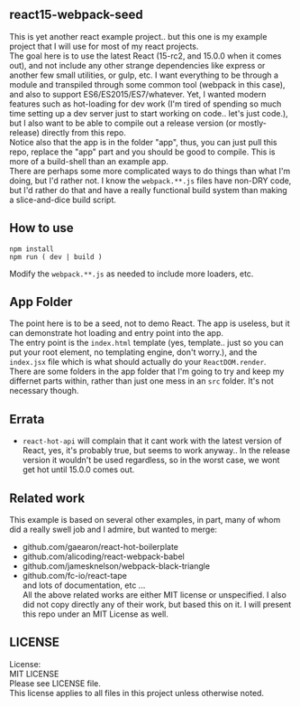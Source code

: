 react15-webpack-seed
---

This is yet another react example project.. but this one is my example project that I will use for most of my react projects.  
The goal here is to use the latest React (15-rc2, and 15.0.0 when it comes out), and not include any other strange dependencies like express or another few small utilities, or gulp, etc. I want everything to be through a module and transpiled through some common tool (webpack in this case), and also to support ES6/ES2015/ES7/whatever.  Yet, I wanted modern features such as hot-loading for dev work (I'm tired of spending so much time setting up a dev server just to start working on code.. let's just code.), but I also want to be able to compile out a release version (or mostly-release) directly from this repo.  
Notice also that the app is in the folder "app", thus, you can just pull this repo, replace the "app" part and you should be good to compile. This is more of a build-shell than an example app.  
There are perhaps some more complicated ways to do things than what I'm doing, but I'd rather not. I know the `webpack.**.js` files have non-DRY code, but I'd rather do that and have a really functional build system than making a slice-and-dice build script.  

## How to use
```
npm install
npm run ( dev | build )
```

Modify the `webpack.**.js` as needed to include more loaders, etc.

## App Folder
The point here is to be a seed, not to demo React. The app is useless, but it can demonstrate hot loading and entry point into the app.  
The entry point is the `index.html` template (yes, template.. just so you can put your root element, no templating engine, don't worry.), and the `index.jsx` file which is what should actually do your `ReactDOM.render`.  
There are some folders in the app folder that I'm going to try and keep my differnet parts within, rather than just one mess in an `src` folder. It's not necessary though.  

## Errata
* `react-hot-api` will complain that it cant work with the latest version of React, yes, it's probably true, but seems to work anyway.. In the release version it wouldn't be used regardless, so in the worst case, we wont get hot until 15.0.0 comes out.

## Related work
This example is based on several other examples, in part, many of whom did a really swell job and I admire, but wanted to merge:
* github.com/gaearon/react-hot-boilerplate  
* github.com/alicoding/react-webpack-babel  
* github.com/jamesknelson/webpack-black-triangle  
* github.com/fc-io/react-tape  
and lots of documentation, etc ...  
All the above related works are either MIT license or unspecified. I also did not copy directly any of their work, but based this on it.  I will present this repo under an MIT License as well. 

## LICENSE  
License:  
MIT LICENSE  
Please see LICENSE file.  
This license applies to all files in this project unless otherwise noted.  
